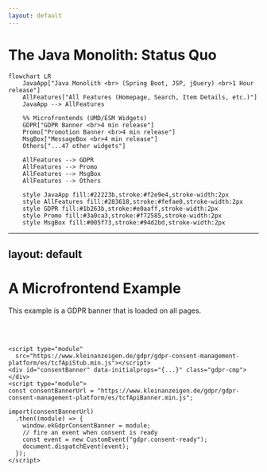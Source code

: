 ```yaml
---
layout: default
---
```


# The Java Monolith: Status Quo

```mermaid
flowchart LR
    JavaApp["Java Monolith <br> (Spring Boot, JSP, jQuery) <br>1 Hour release"]
    AllFeatures["All Features (Homepage, Search, Item Details, etc.)"]
    JavaApp --> AllFeatures
    
    %% Microfrontends (UMD/ESM Widgets)
    GDPR["GDPR Banner <br>4 min release"]
    Promo["Promotion Banner <br>4 min release"]
    MsgBox["MessageBox <br>4 min release"]
    Others["...47 other widgets"]
    
    AllFeatures --> GDPR
    AllFeatures --> Promo
    AllFeatures --> MsgBox
    AllFeatures --> Others
    
    style JavaApp fill:#22223b,stroke:#f2e9e4,stroke-width:2px
    style AllFeatures fill:#283618,stroke:#fefae0,stroke-width:2px
    style GDPR fill:#1b263b,stroke:#e0aaff,stroke-width:2px
    style Promo fill:#3a0ca3,stroke:#f72585,stroke-width:2px
    style MsgBox fill:#005f73,stroke:#94d2bd,stroke-width:2px
```
<!-- 

*In the legacy setup, a single Java application handled all frontend and backend logic. To avoid changing the monolith, teams developed microfrontends (like the GDPR Banner, Promotion Banner, and MessageBox) as React/Preact UMD/ESM bundles. These widgets are mounted into the main features at runtime and can be released independently from the main Java app.* 

In our version of the Haunted Forest, we created microfrontends (called widgets).

This lead to have more than 50 microfrontends.

Talk a little about the ones mentioned here.

 -->

---
layout: default
---

# A Microfrontend Example

This example is a GDPR banner that is loaded on all pages.

<br>
<br>

```html{1-2|3|4-14|5|8-13|all}
<script type="module" 
  src="https://www.kleinanzeigen.de/gdpr/gdpr-consent-management-platform/es/tcfApiStub.min.js"></script> 
<div id="consentBanner" data-initialprops="{...}" class="gdpr-cmp"></div> 
<script type="module">
const consentBannerUrl = "https://www.kleinanzeigen.de/gdpr/gdpr-consent-management-platform/es/tcfApiBanner.min.js";

import(consentBannerUrl)
  .then((module) => {
    window.ekGdprConsentBanner = module;
    // fire an event when consent is ready
    const event = new CustomEvent("gdpr.consent-ready");
    document.dispatchEvent(event);    
  });
</script>
```

<!-- Don't over explain this slide -->